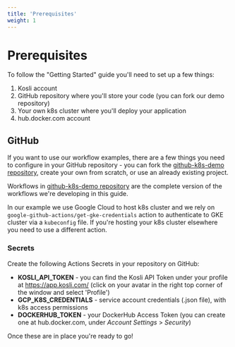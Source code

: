 ```yaml
---
title: 'Prerequisites'
weight: 1
---
```


# Prerequisites

To follow the "Getting Started" guide you'll need to set up a few things:

1. Kosli account
2. GitHub repository where you'll store your code (you can fork our demo repository) 
3. Your own k8s cluster where you'll deploy your application
4. hub.docker.com account

## GitHub
If you want to use our workflow examples, there are a few things you need to configure in your GitHub repository - you can fork the [github-k8s-demo repository](https://github.com/kosli-dev/github-k8s-demo), create your own from scratch, or use an already existing project. 

Workflows in [github-k8s-demo repository](https://github.com/kosli-dev/github-k8s-demo) are the complete version of the workflows we're developing in this guide.

In our example we use Google Cloud to host k8s cluster and we rely on `google-github-actions/get-gke-credentials` action to authenticate to GKE cluster via a `kubeconfig` file. If you're hosting your k8s cluster elsewhere you need to use a different action.

### Secrets

Create the following Actions Secrets in your repository on GitHub:
* **KOSLI_API_TOKEN** - you can find the Kosli API Token under your profile at https://app.kosli.com/ (click on your avatar in the right top corner of the window and select 'Profile')
* **GCP_K8S_CREDENTIALS** - service account credentials (.json file), with k8s access permissions
* **DOCKERHUB_TOKEN** - your DockerHub Access Token (you can create one at hub.docker.com, under *Account Settings* > *Security*)



Once these are in place you're ready to go!


